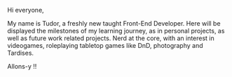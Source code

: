 Hi everyone,

My name is Tudor, a freshly new taught Front-End Developer.  Here will be displayed the milestones of my learning journey, as in personal projects, as well as future work related projects. 
Nerd at the core, with an interest in videogames, roleplaying tabletop games like DnD, photography and Tardises.

Allons-y !!
